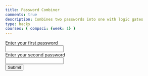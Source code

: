```yaml
---
title: Password Combiner
comments: true
description: Combines two passwords into one with logic gates
type: hacks
courses: { compsci: {week: 1} }
---
```

<!-- Setting up the form for data entry -->
<form onsubmit="combinePasswords(event)">
    <label for="password1">Enter your first password</label><br>
    <input type="text" id="password1" name="password1"><br>
    <label for="password2">Enter your second password</label><br>
    <input type="text" id="password2" name="password2"><br>
    <input type="submit" value="Submit">
</form>
<p id="combined"></p>

<script>
    function combinePasswords(event) {
        // Prevents from refreshing which would refresh the display for combined password
        event.preventDefault();
        //getting elements
        var password1= document.getElementById("password1").value;
        var password2 = document.getElementById("password2").value;
        // turns into binary using function
        var binary1 = textToBinary(password1);
        var binary2 = textToBinary(password2);
        //combines with and gate
        var combined = andGate(binary1, binary2);
        console.log(binary1);
        console.log(binary2);
        // displays
        document.getElementById("combined").innerHTML = "Combined password: " + combined;
    }

    //https://stackoverflow.com/questions/14430633/how-to-convert-text-to-binary-code-in-javascript
    function textToBinary(text) {
        var binary= "";
        // for every character in the text
        for (var i = 0; i < text.length; i++) {
            // concat the binary version into the var "binary"
            //charCodeAt(0) retrieves the unicode character code of the character at i
            //.toString(2) converts unicode to binary
            binary += text[i].charCodeAt(0).toString(2) + " ";
        }
        return binary;
    }
    function andGate(binary1, binary2) {
        var result = "";
        var longer = 0;
        // takes the longer one
        if (binary1.length >= binary2) {
            longer = binary1;
        }
        else{
            longer = binary2;
        }
        for (var i = 0; i < longer.length; i++) {
            //if both 1 then return 1
            if(binary1[i] == 1 && binary2[i] == 1) {
                result += "1";
            }
            //otherwise return 0
            else{
                result += "0";
            }
        }
        return result;
    }

</script>